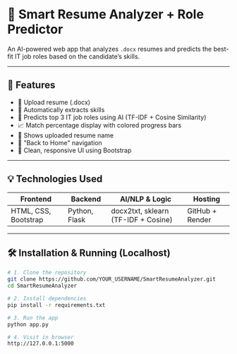 # 🧠 Smart Resume Analyzer + Role Predictor

An AI-powered web app that analyzes `.docx` resumes and predicts the best-fit IT job roles based on the candidate’s skills.

---

## 🚀 Features

- 📄 Upload resume (.docx)
- 🤖 Automatically extracts skills
- 🎯 Predicts top 3 IT job roles using AI (TF-IDF + Cosine Similarity)
- 📈 Match percentage display with colored progress bars
- 📂 Shows uploaded resume name
- 🔁 "Back to Home" navigation
- 🌈 Clean, responsive UI using Bootstrap

---

## 💡 Technologies Used

| Frontend              | Backend         | AI/NLP & Logic                  | Hosting        |
|-----------------------|------------------|----------------------------------|----------------|
| HTML, CSS, Bootstrap  | Python, Flask     | docx2txt, sklearn (TF-IDF + Cosine) | GitHub + Render |

---

## 🛠️ Installation & Running (Localhost)

```bash
# 1. Clone the repository
git clone https://github.com/YOUR_USERNAME/SmartResumeAnalyzer.git
cd SmartResumeAnalyzer

# 2. Install dependencies
pip install -r requirements.txt

# 3. Run the app
python app.py

# 4. Visit in browser
http://127.0.0.1:5000
